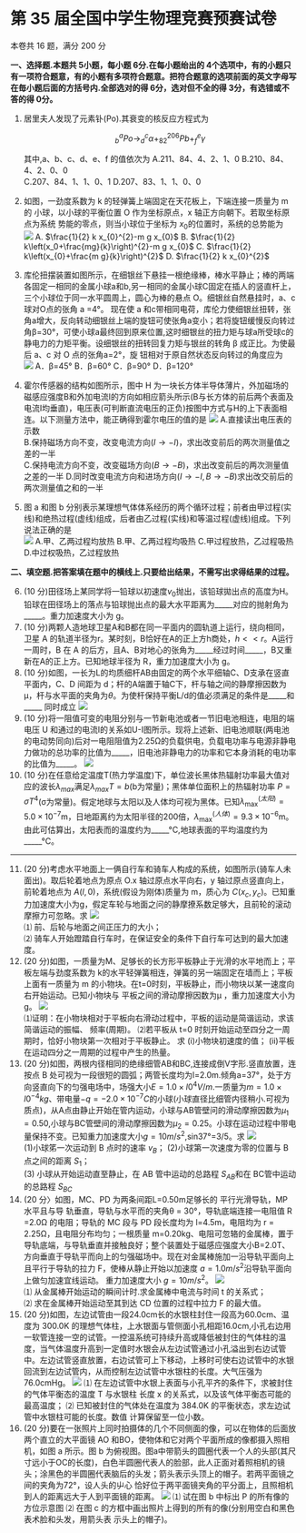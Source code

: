 # 第 35 届全国中学生物理竞赛预赛试卷

本卷共 16 题，满分 200 分

**一、选择题.本题共 5小题，每小题 6分.在每小题绐出的 4个选项中，有的小题只有一项符合题意，有的小题有多项符合题意。把符合题意的选项前面的英文字母写在毎小题后面的方括号内.全部选对的得 6分，选对但不全的得 3分，有选错或不答的得 0分。**

1. 居里夫人发现了元素钋(Po).其衰变的核反应方程式为

    ```math
    _b^aPo \rightarrow_d^c \alpha+_{82}^{206} Pb+_f^e \gamma
    ```

    其中,a、b、c、d、e、f 的值依次为
    A.211、84、4、2、1、0
    B.210、84、4、2、0、0  
    C.207、84、1、1、0、1
    D.207、83、1、1、0、0

2. 如图，一劲度系数为 k 的轻弹簧上端固定在天花板上，下端连接一质量为 m 的
小球，以小球的平衡位置 O 作为坐标原点，x 轴正方向朝下。若取坐标原点为系统
势能的零点，则当小球位于坐标为 $x_0$的位置时，系统的总势能为  
    ![](https://raw.githubusercontent.com/Campanulata/pic/master/物理竞赛/3502.png)
    A.  $\frac{1}{2} k x_{0}^{2}-m g x_{0}$
    B.  $\frac{1}{2} k\left(x_0+\frac{mg}{k}\right)^{2}-m g x_{0}$
    C.  $\frac{1}{2} k\left(x_{0}+\frac{m g}{k}\right)^{2}$
    D.  $\frac{1}{2} k x_{0}^{2}$
3. 库伦扭摆装置如图所示，在细银丝下悬挂一根绝缘棒，棒水平静止；棒的两端各固定一相同的金属小球a和b,另一相同的金属小球C固定在插人的竖直杆上，三个小球位于同一水平圆周上，圆心为棒的悬点 O。细银丝自然悬挂时，a、c 球对O点的张角 a =4°。 现在使 a 和c带相同电荷，库伦力使细银丝扭转，张角a增大，反向转动细银丝上端的旋钮可使张角a变小；若将旋钮缓慢反向转过角β=30°，可使小球a最终回到原来位置,这时细银丝的扭力矩与球a所受球c的静电力的力矩平衡。设细银丝的扭转回复力矩与银丝的转角 β 成正比。为使最后 a、c 对 O 点的张角a=2°，旋 钮相对于原自然状态反向转过的角度应为  
    ![](https://raw.githubusercontent.com/Campanulata/pic/master/物理竞赛/3503.png)
    A．β=45°
    B．β=60°
    C．β=90°
    D．β=120°
4. 霍尔传感器的结构如图所示，图中 H 为一块长方体半导体薄片，外加磁场的磁感应强度B和外加电流I的方向如相应箭头所示(B与长方体的前后两个表面及电流I均垂直)，电压表(可判断直流电压的正负)按图中方式与H的上下表面相连。以下测量方法中，能正确得到霍尔电压的值的是
    ![](https://raw.githubusercontent.com/Campanulata/pic/master/物理竞赛/3504.png)
    A.直接读出电压表的示数  
    B.保持磁场方向不变，改变电流方向($I \rightarrow-I$)，求出改变前后的两次测量值之差的一半  
    C.保持电流方向不变，改变磁场方向($B \rightarrow-B$)，求出改变前后的两次测量值之差的一半
    D.同时改变电流方向和进场方向$(I \rightarrow-I, B \rightarrow-B)$求出改交前后的两次测量值之和的一半
5. 图 a 和图 b 分别表示某理想气体体系经历的两个循环过程；前者由甲过程(实线)和绝热过程(虚线)组成，后者由乙过程(实线)和等温过程(虚线)组成。下列说法正确的是  
    ![](https://raw.githubusercontent.com/Campanulata/pic/master/物理竞赛/3505.png)
    A.甲、乙两过程均放热
    B.甲、乙两过程均吸热
    C.甲过程放热，乙过程吸热
    D.中过权吸热，乙过程放热

**二、填空题.把答案填在题中的横线上.只要给出结果，不需写出求得结果的过程。**

6. (10 分)田径场上某同学将一铅球以初速度$v_0$抛出，该铅球拋出点的高度为H。铅球在田径场上的落点与铅球抛出点的最大水平距离为_____对应的抛射角为_____。重力加速度大小为 g。
7. (10 分)两颗人造地球卫星A和B都在同一平面内的圆轨道上运行，绕向相同，卫星 A 的轨道半径为r。某时刻，B恰好在A的正上方h商处，$h<<r$。A运行一周时，B 在 A 的后方，且A、B对地心的张角为_____经过时间_____，B又重新在A的正上方。已知地球半径为 R，重力加速度大小为 g。
8. (10 分)如图，一长为L的均质细杆AB由固定的两个水平细轴C、D支承在竖直平面内，C、D 间距为 d；杆的A端置于轴C下，杆与轴之间的静摩擦因数为μ，杆与水平面的夹角为$\theta$。为使杆保持平衡L/d的值必须满足的条件是_____和_____ 同时成立
    ![](https://raw.githubusercontent.com/Campanulata/pic/master/物理竞赛/3508.png)
9. (10 分)将一阻值可变的电阻分别与一节新电池或者一节旧电池相连，电阻的端电压 U 和通过的电流I的关系如U-I图所示。现将上述新、旧电池顺联(两电池的电动势同向)后对一电阻阻值为2.25Ω的负载供电，负载电功率与电源非静电力做功的总功率的比值为_____，旧电池非静电力的功率和它本身消耗的电功率的比值为_____。
    ![](https://raw.githubusercontent.com/Campanulata/pic/master/物理竞赛/3509.png)
10. (10 分)在任意给定温度T(热力学温度)下，单位波长黑体热辐射功率最大值对应的波长$λ_{max}$满足$λ_{max}T=b$(b为常量)；黑体单位面积上的热辐射功率 $P=\sigma T^{4}$(σ为常量)。假定地球与太阳以及人体均可视为黑体。已知$\lambda_{\max }^{(太阳)}=5.0\times10^{-7}\mathrm{m}$，日地距离约为太阳半径的200倍，$\lambda_{\max}^{(人体)}=9.3\times10^{-6}\mathrm{m}$。由此可估算出，太阳表而的温度约为_____°C,地球表面的平均温度约为_____°C。

****

11. (20 分)考虑水平地面上一俩自行车和骑车人构成的系统，如图所示(骑车人未面出)。取后轮着地点为原点 O.x 轴过原点水平向右，y 轴过原点竖直向上，前轮着地点为 $A (l,0)$，系统(假设为刚体)质量为 m，质心为 $C (x_c,y_c)$。已知重力加速度大小为g，假定车轮与地面之问的静摩撩系数足够大，且前轮的滚动摩擦力可忽略。求
    ![](https://raw.githubusercontent.com/Campanulata/pic/master/物理竞赛/3511.png)  
    ⑴ 前、后轮与地面之间正压力的大小；  
    ⑵ 骑车人开始蹬踏自行车时，在保证安全的条件下自行车可达到的最大加速度。
12. (20 分)如图，一质量为M、足够长的长方形平板静止于光滑的水平地而上；平板左端与劲度系数为 k的水平轻弹簧相连，弹簧的另一端固定在墙而上；平板上面有一质量为 m 的小物块。在t=0时刻，平板静止，而小物块以某一速度向右开始运动。已知小物块与 平板之间的滑动摩擦因数为μ ，重力加速度大小为 g。
    ![](https://raw.githubusercontent.com/Campanulata/pic/master/物理竞赛/3512.png)  
    ⑴证明：在小物块相对于平板向右滑动过程中，平板的运动是简谐运动，求该简谐运动的振幅、    频率(周期)。
    ⑵若平板从 t=0 时刻开始运动至四分之一周期时，恰好小物块第一次相对于平板静止。 求
        (i)小物块初速度的值；
        (ii)平板在运动四分之一周期的过程中产生的热量。
13. (20 分)如图，两根内径相同的绝缘细管AB和BC,连接成倒V字形.竖直放置，连按点 B 处可视为一段很短的圆弧；两管长度均为l=2.0m.倾角a=37°，处于方向竖直向下的匀强电场中，场强大小$E=1.0×l0^4V/m$.一质量为$m=1.0×l0^{-4}kg$、带电量$-q=-2.0×10^{-7}C$的小球(小球直径比细管内径稍小.可视为质点)，从A点由静止开始在管内运动，小球与AB管壁问的滑动摩擦因数为$μ_1=0.50$,小球与BC管壁间的滑动摩擦因数为$μ_2=0.25$。小球在运动过程中带电量保持不变。已知重力加速度大小$g=10m/s^2$,sin37°=3/5。求
    ![](https://raw.githubusercontent.com/Campanulata/pic/master/物理竞赛/3513.png)  
    (1)小球笫一次运动到 B 点时的速率 $v_B$；
    (2)小球第一次速度为零的位置与 B 点之间的距离 $S_1$；  
    (3) 小球从开始运动直至静止，在 AB 管中运动的总路程 $S_{AB}$和在 BC管中运动的总路程 $S_{BC}$
14. (20 分〉如图，MC、PD 为两条间距L=0.50m足够长的 平行光滑导轨，MP 水平且与导 轨垂直，导轨与水平而的夹角θ = 30°，导轨底端连接一电阻值 R =2.0Ω 的电阻；导轨的 MC 段与 PD 段长度均为 l=4.5m，电阻均为 r = 2.25Ω，且电阻分布均匀；一根质量 m=0.20kg、电阻可忽辂的金属棒，置于导轨底端，与导轨垂直并接触良好；整个装置处于磁感应强度大小B=2.0T、方向垂直于导轨平而向上的匀强磁场中。现在对金属棒施加一沿导轨平面向上且平行于导轨的拉力 F，使棒从静止开始以加速度 $a = 1.0 m/s^2$沿导轨平面向上做匀加速宜线运动。 重力加速度大小 $g = 10m/s^2$。
    ![](https://raw.githubusercontent.com/Campanulata/pic/master/物理竞赛/3514.png)  
    ⑴ 从金属棒开始运动的瞬间计时.求金属棒中电流与时间 t 的关系式；  
    ⑵ 求在金属棒开始运动至其到达 CD 位置的过程中拉力 F 的最大值。
15. (20 分)如图，左边试管由一段24.0cm长的水银柱封住一段高为60.0cm、温度为 300.0K 的理想气体柱，上水银面与管侧面小孔相距16.0cm,小孔右边用一软管连接一空的试管。一控温系统可持续升高或降低被封住的气体柱的温度，当气体温度升高到一定值时水银会从左边试管通过小孔溢出到右边试管中。左边试管竖直放置，右边试管可上下移动，上移时可使右边试管中的水银回流到左边试管内，从而控制左边试管中水银柱的长度。大气压强为 76.0cmHg。
    ![](https://raw.githubusercontent.com/Campanulata/pic/master/物理竞赛/3515.png)
    ⑴ 在左边试管中水银上表面与小孔平齐的条件下，求被封住的气体平衡态的温度 T 与水银柱    长度 x 的关系式，以及该气体平衡态可能的最高温度；
    ⑵ 已知被封住的气体处在温度为 384.0K 的平衡状态，求左边试管中水银柱可能的长度。数值
计算保留至一位小数。
16. (20 分)要在一张照片上同时拍摄体的几个不同侧面的像，可以在物体的后面放两个直立的大平面镜 AO 和BO，使物体和它对两个平面所成的像都摄入照相机，如图 a 所示。图 b 为俯视图。图a中带箭头的圆圈代表一个人的头部(其尺寸远小于OC的长度)，白色半圆圈代表人的脸部，此人正面对着照相机的镜头；涂黑色的半圆圈代表脑后的头发；箭头表示头顶上的帽子。若两平面镜之间的夹角为72°，设人头的屮心 恰好位于两平面镜夹角的平分面上，且照相机到人的距离远大于人到平面镜的距离。
    ![](https://raw.githubusercontent.com/Campanulata/pic/master/物理竞赛/3516.png)
    ⑴ 试在图 b 中标出 P 的所有像的方位示意图
    ⑵ 在图 c 的方框中画出照片上得到的所有的像(分别用空白和黑色表术脸和头发，用箭头表    示头上的帽子)。
